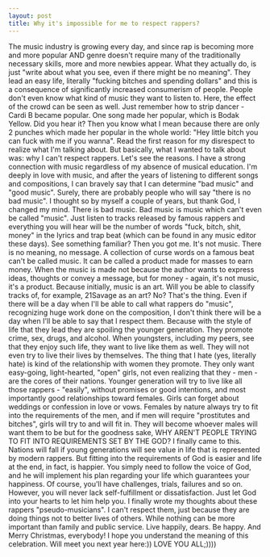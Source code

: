 ```yaml
---
layout: post
title: Why it's impossible for me to respect rappers?
---
```

  The music industry is growing every day, and since rap is becoming more and more popular AND genre doesn't require many of the traditionally
necessary skills, more and more newbies appear. What they actually do, is just "write about what you see, even if there might be no meaning".
They lead an easy life, literally "fucking bitches and spending dollars" and this is a consequence of significantly increased consumerism of people.
People don't even know what kind of music they want to listen to. Here, the effect of the crowd can be seen as well. Just remember how to strip
dancer - Cardi B became popular. One song made her popular, which is Bodak Yellow. Did you hear it? Then you know what I mean because there are
only 2 punches which made her popular in the whole world: "Hey little bitch you can fuck with me if you wanna". Read the first reason for my
disrespect to realize what I'm talking about. But basically, what I wanted to talk about was: why I can't respect rappers. Let's see the reasons.
  I have a strong connection with music regardless of my absence of musical education. I'm deeply in love with music, and after the years of listening
to different songs and compositions, I can bravely say that I can determine "bad music" and "good music". Surely, there are probably people
who will say "there is no bad music". I thought so by myself a couple of years, but thank God, I changed my mind. There is bad music. Bad music is music which can't even be called "music". Just listen to tracks released by famous rappers and everything you will hear will be the number of words
"fuck, bitch, shit, money" in the lyrics and trap beat (which can be found in any music editor these days). See something familiar? Then you got me. 
It's not music. There is no meaning, no message. A collection of curse words on a famous beat can't be called music. It can be called a product made for masses to earn money. When the music is made not because the author wants to express ideas, thoughts or convey a message, but for money - again, it's not music, it's a product. Because initially, music is an art. Will you be able to classify tracks of, for example, 21Savage as an art? No? That's the thing.
  Even if there will be a day when I'll be able to call what rappers do "music", recognizing huge work done on the composition, I don't think
there will be a day when I'll be able to say that I respect them. Because with the style of life that they lead they are spoiling the younger generation.
They promote crime, sex, drugs, and alcohol. When youngsters, including my peers, see that they enjoy such life, they want to live like them as well.
They will not even try to live their lives by themselves. The thing that I hate (yes, literally hate) is kind of the relationship with women they promote.
They only want easy-going, light-hearted, "open" girls, not even realizing that they - men - are the cores of their nations. Younger generation
will try to live like all those rappers - "easily", without promises or good intentions, and most importantly good relationships toward females.
Girls can forget about weddings or confession in love or vows. Females by nature always try to fit into the requirements of the men, and if men
will require "prostitutes and bitches", girls will try to and will fit in. They will become whoever males will want them to be but for the goodness sake,
WHY AREN'T PEOPLE TRYING TO FIT INTO REQUIREMENTS SET BY THE GOD? I finally came to this. Nations will fall if young generations will see value
in life that is represented by modern rappers. But fitting into the requirements of God is easier and life at the end, in fact, is happier. You simply need
to follow the voice of God, and he will implement his plan regarding your life which guarantees your happiness. Of course, you'll have challenges,
trials, failures and so on. However, you will never lack self-fulfillment or dissatisfaction. Just let God into your hearts to let him
help you.
I finally wrote my thoughts about these rappers "pseudo-musicians". I can't respect them, just because they are doing things not to better lives
of others. While nothing can be more important than family and public service. Live happily, dears. Be happy. And Merry Christmas, everybody! I hope
you understand the meaning of this celebration. Will meet you next year here:)) LOVE YOU ALL;))))
